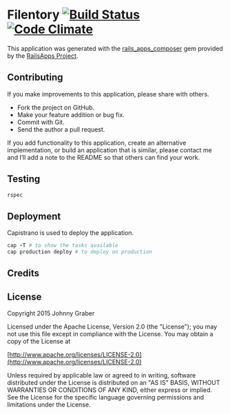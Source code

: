 Filentory [![Build Status](https://travis-ci.org/jgraber/filentory-web.svg)](https://travis-ci.org/jgraber/filentory-web) [![Code Climate](https://codeclimate.com/github/jgraber/filentory-web/badges/gpa.svg)](https://codeclimate.com/github/jgraber/filentory-web)
=========

This application was generated with the [rails_apps_composer](https://github.com/RailsApps/rails_apps_composer) gem
provided by the [RailsApps Project](http://railsapps.github.io/).



Contributing
--

If you make improvements to this application, please share with others.

-   Fork the project on GitHub.
-   Make your feature addition or bug fix.
-   Commit with Git.
-   Send the author a pull request.

If you add functionality to this application, create an alternative
implementation, or build an application that is similar, please contact
me and I’ll add a note to the README so that others can find your work.


Testing
--
~~~Ruby
rspec
~~~



Deployment
--

Capistrano is used to deploy the application.
~~~Ruby
cap -T # to show the tasks available
cap production deploy # to deploy on production
~~~


Credits
--



License
--

Copyright 2015 Johnny Graber

Licensed under the Apache License, Version 2.0 (the "License");
you may not use this file except in compliance with the License.
You may obtain a copy of the License at

[http://www.apache.org/licenses/LICENSE-2.0](http://www.apache.org/licenses/LICENSE-2.0)

Unless required by applicable law or agreed to in writing, software
distributed under the License is distributed on an "AS IS" BASIS,
WITHOUT WARRANTIES OR CONDITIONS OF ANY KIND, either express or implied.
See the License for the specific language governing permissions and
limitations under the License.
